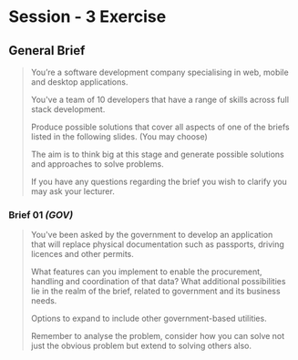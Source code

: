 # Session - 3 Exercise

## General Brief 
> You’re a software development company specialising in web, mobile and desktop applications.
> 
> You've a team of 10 developers that have a range of skills across full stack development.
> 
> Produce possible solutions that cover all aspects of one of the briefs listed in the following slides. (You may choose)
>
> The aim is to think big at this stage and generate possible solutions and approaches to solve problems.
>
> If you have any questions regarding the brief you wish to clarify you may ask your lecturer.


### Brief 01 _(GOV)_
> You've been asked by the government to develop an application that will replace physical documentation such as passports, driving licences and other permits.
> 
>What features can you implement to enable the procurement, handling and coordination of that data? What additional possibilities lie in the realm of the brief, related to government and its business needs.
> 
> Options to expand to include other government-based utilities.
> 
> Remember to analyse the problem, consider how you can solve not just the obvious problem but extend to solving others also.
>



